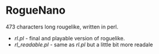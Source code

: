 RogueNano
===

473 characters long rougelike, written in perl.
* _rl.pl_ - final and playable version of roguelike.
* _rl_readable.pl_ - same as _rl.pl_ but a little bit more readale
